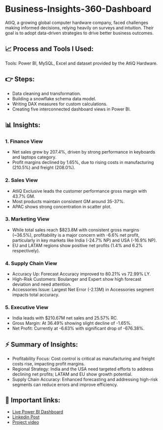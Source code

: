# Business-Insights-360-Dashboard
AtliQ, a growing global computer hardware company, faced challenges making informed decisions, relying heavily on surveys and intuition. Their goal is to adopt data-driven strategies to drive better business outcomes. 

## 📈 Process and Tools I Used:
Tools: Power BI, MySQL, Excel and dataset provided by the AtliQ Hardware.

## 👉 Steps:
- Data cleaning and transformation.
- Building a snowflake schema data model.
- Writing DAX measures for custom calculations.
- Creating five interconnected dashboard views in Power BI. 

## 📊 Insights:
### 1. Finance View
- Net sales grew by 207.4%, driven by strong performance in keyboards and laptops category.
- Profit margins declined by 1.65%, due to rising costs in manufacturing (210.5%) and freight (208.0%).

### 2. Sales View
- AtliQ Exclusive leads the customer performance gross margin with 43.7% GM.
- Most products maintain consistent GM around 35-37%.
- APAC shows strong concentration in scatter plot.

### 3. Marketing View
- While total sales reach $823.8M with consistent gross margins (~36.5%), profitability is a major concern with -6.6% net profit, particularly in key markets like India (-24.7% NP) and USA (-16.9% NP).
- EU and LATAM regions show positive net profits (1.4% and 6.2% respectively).

### 4. Supply Chain View
- Accuracy Up: Forecast Accuracy improved to 80.21% vs 72.99% LY.
- High-Risk Customers: Boulanger and Expert show high forecast deviation and need attention.
- Accessories Issue: Largest Net Error (-2.13M) in Accessories segment impacts total accuracy.

### 5. Executive View
- India leads with $210.67M net sales and 25.57% RC.
- Gross Margin: At 36.49% showing slight decline of -1.65%.
- Net Profit: Currently at -6.63% with significant drop of -676.38%.

## ⚡ Summary of Insights:
- Profitability Focus: Cost control is critical as manufacturing and freight costs rise, impacting profit margins.
- Regional Strategy: India and the USA need targeted efforts to address declining net profits; LATAM and EU show growth potential.
- Supply Chain Accuracy: Enhanced forecasting and addressing high-risk segments can reduce errors and improve efficiency.

## 🔗 Important links:
- [Live Power BI Dashboard](https://lnkd.in/diyesUFy)
- [Linkedin Post](https://www.linkedin.com/posts/saurabhchunekar_hello-linkedin-community-i-am-very-excited-activity-7281993003143958528-3k91?utm_source=share&utm_medium=member_desktop)
- [Project video](https://www.youtube.com/embed/-yqsKL119HY?si=9iJaEZtGrYcZfWq5)

